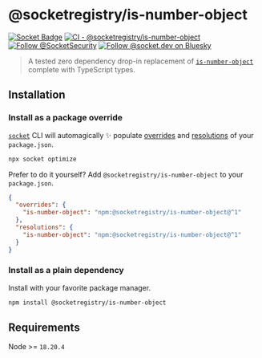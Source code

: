 # @socketregistry/is-number-object

[![Socket Badge](https://socket.dev/api/badge/npm/package/@socketregistry/is-number-object)](https://socket.dev/npm/package/@socketregistry/is-number-object)
[![CI - @socketregistry/is-number-object](https://github.com/SocketDev/socket-registry/actions/workflows/ci.yml/badge.svg)](https://github.com/SocketDev/socket-registry/actions/workflows/ci.yml)
[![Follow @SocketSecurity](https://img.shields.io/twitter/follow/SocketSecurity?style=social)](https://twitter.com/SocketSecurity)
[![Follow @socket.dev on Bluesky](https://img.shields.io/badge/Follow-@socket.dev-1DA1F2?style=social&logo=bluesky)](https://bsky.app/profile/socket.dev)

> A tested zero dependency drop-in replacement of
> [`is-number-object`](https://socket.dev/npm/package/is-number-object) complete
> with TypeScript types.

## Installation

### Install as a package override

[`socket`](https://socket.dev/npm/package/socket) CLI will automagically ✨
populate
[overrides](https://docs.npmjs.com/cli/v9/configuring-npm/package-json#overrides)
and [resolutions](https://yarnpkg.com/configuration/manifest#resolutions) of
your `package.json`.

```sh
npx socket optimize
```

Prefer to do it yourself? Add `@socketregistry/is-number-object` to your
`package.json`.

```json
{
  "overrides": {
    "is-number-object": "npm:@socketregistry/is-number-object@^1"
  },
  "resolutions": {
    "is-number-object": "npm:@socketregistry/is-number-object@^1"
  }
}
```

### Install as a plain dependency

Install with your favorite package manager.

```sh
npm install @socketregistry/is-number-object
```

## Requirements

Node >= `18.20.4`
